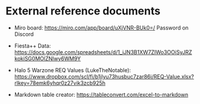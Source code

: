 # External reference documents

* Miro board: https://miro.com/app/board/uXjVNR-BUk0=/ Password on Discord

* Fiesta++ Data: https://docs.google.com/spreadsheets/d/1_iJN3B1XW7ZIWo3OOiSyJRZkokiSG0MOlZNlwy6WM9Y

* Halo 5 Warzone REQ Values (LukeTheNotable): https://www.dropbox.com/scl/fi/b1jlyu73husbuc7zar86i/REQ-Value.xlsx?rlkey=78emk6yhqr0z27vik3zcb925h

* Markdown table creator: https://tableconvert.com/excel-to-markdown

